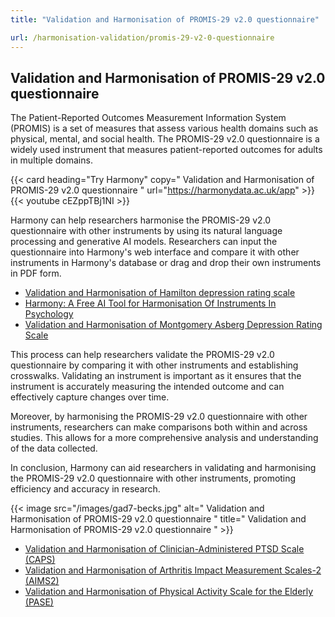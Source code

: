 ```yaml
---
title: "Validation and Harmonisation of PROMIS-29 v2.0 questionnaire"

url: /harmonisation-validation/promis-29-v2-0-questionnaire
---
```


## Validation and Harmonisation of PROMIS-29 v2.0 questionnaire

The Patient-Reported Outcomes Measurement Information System (PROMIS) is a set of measures that assess various health domains such as physical, mental, and social health. The PROMIS-29 v2.0 questionnaire is a widely used instrument that measures patient-reported outcomes for adults in multiple domains.

{{< card heading="Try Harmony" copy=" Validation and Harmonisation of PROMIS-29 v2.0 questionnaire " url="https://harmonydata.ac.uk/app" >}}
{{< youtube cEZppTBj1NI >}}

Harmony can help researchers harmonise the PROMIS-29 v2.0 questionnaire with other instruments by using its natural language processing and generative AI models. Researchers can input the questionnaire into Harmony's web interface and compare it with other instruments in Harmony's database or drag and drop their own instruments in PDF form.

* [Validation and Harmonisation of Hamilton depression rating scale](/harmonisation-validation/hamilton-depression-rating-scale)
* [Harmony: A Free AI Tool for Harmonisation Of Instruments In Psychology](/item-harmonisation/harmony-a-free-ai-tool-for-harmonisation-of-instruments-in-psychology)
* [Validation and Harmonisation of Montgomery Asberg Depression Rating Scale](/harmonisation-validation/montgomery-asberg-depression-rating-scale)

This process can help researchers validate the PROMIS-29 v2.0 questionnaire by comparing it with other instruments and establishing crosswalks. Validating an instrument is important as it ensures that the instrument is accurately measuring the intended outcome and can effectively capture changes over time.

Moreover, by harmonising the PROMIS-29 v2.0 questionnaire with other instruments, researchers can make comparisons both within and across studies. This allows for a more comprehensive analysis and understanding of the data collected.

In conclusion, Harmony can aid researchers in validating and harmonising the PROMIS-29 v2.0 questionnaire with other instruments, promoting efficiency and accuracy in research. 


{{< image src="/images/gad7-becks.jpg" alt=" Validation and Harmonisation of PROMIS-29 v2.0 questionnaire " title=" Validation and Harmonisation of PROMIS-29 v2.0 questionnaire " >}}









* [Validation and Harmonisation of Clinician-Administered PTSD Scale (CAPS)](/harmonisation-validation/clinician-administered-ptsd-scale-caps)
* [Validation and Harmonisation of Arthritis Impact Measurement Scales-2 (AIMS2)](/harmonisation-validation/arthritis-impact-measurement-scales-2-aims2)
* [Validation and Harmonisation of Physical Activity Scale for the Elderly (PASE)](/harmonisation-validation/physical-activity-scale-for-the-elderly-pase)